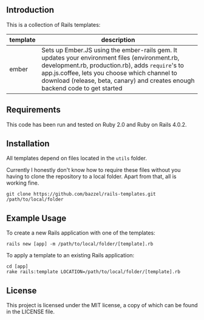 ## Introduction

This is a collection of Rails templates:

|template|description|
|--------|-----------|
|ember|Sets up Ember.JS using the ember-rails gem. It updates your environment files (environment.rb, development.rb, production.rb), adds `require`'s to app.js.coffee, lets you choose which channel to download (release, beta, canary) and creates enough backend code to get started|

## Requirements

This code has been run and tested on Ruby 2.0 and Ruby on Rails 4.0.2.

## Installation

All templates depend on files located in the `utils` folder.

Currently I honestly don't know how to require these files without you having to clone the repository to a local folder. Apart from that, all is working fine.

    git clone https://github.com/bazzel/rails-templates.git /path/to/local/folder

## Example Usage

To create a new Rails application with one of the templates:

    rails new [app] -m /path/to/local/folder/[template].rb

To apply a template to an existing Rails application:

    cd [app]
    rake rails:template LOCATION=/path/to/local/folder/[template].rb

## License

This project is licensed under the MIT license, a copy of which can be found in the LICENSE file.
